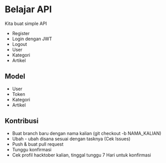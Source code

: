 # Belajar API

Kita buat simple API

- Register
- Login dengan JWT
- Logout
- User
- Kategori
- Artikel

## Model

- User
- Token
- Kategori
- Artikel

## Kontribusi

- Buat branch baru dengan nama kalian (git checkout -b NAMA_KALIAN)
- Ubah - ubah disana sesuai dengan tasknya (Cek Issues)
- Push & buat pull request
- Tunggu konfirmasi
- Cek profil hacktober kalian, tinggal tunggu 7 Hari untuk konfirmasi
 